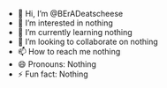 - 👋 Hi, I’m @BErADeatscheese
- 👀 I’m interested in nothing
- 🌱 I’m currently learning nothing
- 💞️ I’m looking to collaborate on nothing
- 📫 How to reach me nothing
- 😄 Pronouns: Nothing
- ⚡ Fun fact: Nothing

<!---
BErADeatscheese/BErADeatscheese is a ✨ special ✨ repository because its `README.md` (this file) appears on your GitHub profile.
You can click the Preview link to take a look at your changes.
--->
